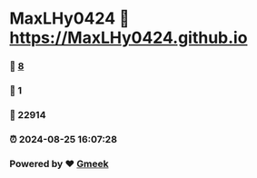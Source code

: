 # MaxLHy0424 :link: https://MaxLHy0424.github.io 
### :page_facing_up: [8](https://MaxLHy0424.github.io/tag.html) 
### :speech_balloon: 1 
### :hibiscus: 22914 
### :alarm_clock: 2024-08-25 16:07:28 
### Powered by :heart: [Gmeek](https://github.com/Meekdai/Gmeek)
